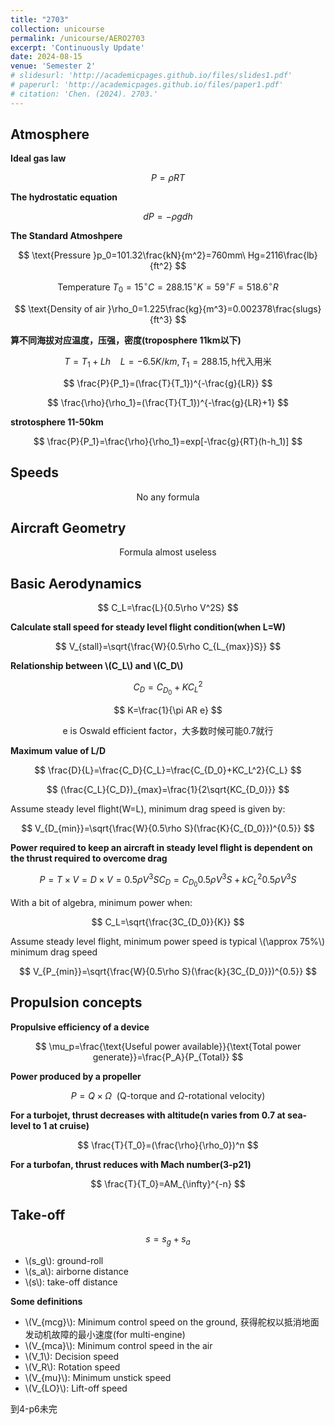 ```yaml
---
title: "2703"
collection: unicourse
permalink: /unicourse/AERO2703
excerpt: 'Continuously Update'
date: 2024-08-15
venue: 'Semester 2'
# slidesurl: 'http://academicpages.github.io/files/slides1.pdf'
# paperurl: 'http://academicpages.github.io/files/paper1.pdf'
# citation: 'Chen. (2024). 2703.'
---
```


## Atmosphere

**Ideal gas law**

$$
P=\rho RT
$$

**The hydrostatic equation**

$$
dP=-\rho gdh
$$

**The Standard Atmoshpere**

$$
\text{Pressure }p_0=101.32\frac{kN}{m^2}=760mm\ Hg=2116\frac{lb}{ft^2}
$$

$$
\text{Temperature }T_0=15^\circ C=288.15^\circ K=59^\circ F=518.6^\circ R
$$

$$
\text{Density of air }\rho_0=1.225\frac{kg}{m^3}=0.002378\frac{slugs}{ft^3}
$$

**算不同海拔对应温度，压强，密度(troposphere 11km以下)**

$$
T=T_1+Lh\ \ \ \ L=-6.5K/km, T_1=288.15,\text{h代入用米}
$$

$$
\frac{P}{P_1}=(\frac{T}{T_1})^{-\frac{g}{LR}}
$$

$$
\frac{\rho}{\rho_1}=(\frac{T}{T_1})^{-\frac{g}{LR}+1}
$$

**strotosphere 11-50km**

$$
\frac{P}{P_1}=\frac{\rho}{\rho_1}=exp[-\frac{g}{RT}(h-h_1)]
$$

## Speeds

$$
\text{No any formula}
$$

## Aircraft Geometry

$$
\text{Formula almost useless}
$$

## Basic Aerodynamics

$$
C_L=\frac{L}{0.5\rho V^2S}
$$

**Calculate stall speed for steady level flight condition(when L=W)**

$$
V_{stall}=\sqrt{\frac{W}{0.5\rho C_{L_{max}}S}}
$$

**Relationship between \\(C_L\\) and \\(C_D\\)**

$$
C_D=C_{D_0}+KC_L^2
$$

$$
K=\frac{1}{\pi AR e}
$$

$$
\text{e is Oswald efficient factor，大多数时候可能0.7就行}
$$

**Maximum value of L/D**

$$
\frac{D}{L}=\frac{C_D}{C_L}=\frac{C_{D_0}+KC_L^2}{C_L}
$$

$$
(\frac{C_L}{C_D})_{max}=\frac{1}{2\sqrt{KC_{D_0}}}
$$

Assume steady level flight(W=L), minimum drag speed is given by:

$$
V_{D_{min}}=\sqrt{\frac{W}{0.5\rho S}(\frac{K}{C_{D_0}})^{0.5}}
$$

**Power required to keep an aircraft in steady level flight is dependent on the thrust required to overcome drag**

$$
P=T\times V=D\times V=0.5\rho V^3SC_D=C_{D_0}0.5\rho V^3S+kC_L^2 0.5\rho V^3S
$$

With a bit of algebra, minimum power when:

$$
C_L=\sqrt{\frac{3C_{D_0}}{K}}
$$

Assume steady level flight, minimum power speed is typical \\(\approx 75\%\\) minimum drag speed

$$
V_{P_{min}}=\sqrt{\frac{W}{0.5\rho S}(\frac{k}{3C_{D_0}})^{0.5}}
$$

## Propulsion concepts

**Propulsive efficiency of a device**

$$
\mu_p=\frac{\text{Useful power available}}{\text{Total power generate}}=\frac{P_A}{P_{Total}}
$$

**Power produced by a propeller**

$$
P=Q\times \Omega\ \ \text{(Q-torque and }\Omega \text{-rotational velocity)}
$$

**For a turbojet, thrust decreases with altitude(n varies from 0.7 at sea-level to 1 at cruise)**

$$
\frac{T}{T_0}=(\frac{\rho}{\rho_0})^n
$$

**For a turbofan, thrust reduces with Mach number(3-p21)**

$$
\frac{T}{T_0}=AM_{\infty}^{-n}
$$

## Take-off

$$
s=s_g+s_a
$$

- \\(s_g\\): ground-roll
- \\(s_a\\): airborne distance
- \\(s\\): take-off distance 

**Some definitions**

- \\(V_{mcg}\\): Minimum control speed on the ground, 获得舵权以抵消地面发动机故障的最小速度(for multi-engine)
- \\(V_{mca}\\): Minimum control speed in the air
- \\(V_1\\): Decision speed
- \\(V_R\\): Rotation speed
- \\(V_{mu}\\): Minimum unstick speed
- \\(V_{LO}\\): Lift-off speed

到4-p6未完